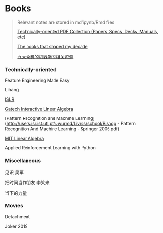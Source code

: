 # Books

> Relevant notes are stored in md/ipynb/Rmd files
>
> [Technically-oriented PDF Collection (Papers, Specs, Decks, Manuals, etc)](https://github.com/tpn/pdfs)
>
> [The books that shaped my decade](https://huyenchip.com/2019/12/28/books-that-shaped-my-decade.html)
>
> [九大免费的机器学习相关资源](https://mp.weixin.qq.com/s?__biz=MzUzMTEwODk0Ng==&mid=2247489536&idx=1&sn=00499595b1e0204b0b8751b292fc60c5&chksm=fa46dd3dcd31542bf488fced13e936c1a80d7c383fe53cad82a1f4c0c1af523725c34ab5415d&mpshare=1&scene=1&srcid=&sharer_sharetime=1577953919945&sharer_shareid=54d7b6bf73b347d381a7bff3f78b99d1&key=d2b333b7fb0e2b74aaee0caf1464640c1dcad925ccd350783d925dc8d533a9e9e8daaa336fd053b16b64291098f29532ee313a616ecc85f3b13f7e919912af545e4112322bfe384c1fe92e9130792223&ascene=1&uin=NzA3NTE3MTMz&devicetype=Windows+10&version=62070158&lang=en&exportkey=AwpGGnpLUVfBoRHUjRr2BnA%3D&pass_ticket=RjhCYX8%2BQ7Xl6PTD8rdIyfIW0nBEwVAhj%2FRezz6p4OkOZfIggHuqcuEvcUh9wBdn)



### Technically-oriented



Feature Engineering Made Easy

Lihang

[ISLR](http://faculty.marshall.usc.edu/gareth-james/ISL/)

[Gatech Interactive Linear Algebra](http://textbooks.math.gatech.edu/ila/)

[Pattern Recognition and Machine Learning](http://users.isr.ist.utl.pt/~wurmd/Livros/school/Bishop - Pattern Recognition And Machine Learning - Springer  2006.pdf)

[MIT Linear Algebra](https://ocw.mit.edu/courses/mathematics/18-06-linear-algebra-spring-2010/)





Applied Reinforcement Learning with Python



### Miscellaneous



见识 吴军

把时间当作朋友 李笑来

当下的力量



### Movies

Detachment

Joker 2019


